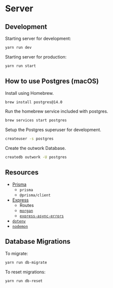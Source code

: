# Server

## Development

Starting server for development:

```sh
yarn run dev
```

Starting server for production:

```sh
yarn run start
```

## How to use Postgres (macOS)

Install using Homebrew.

```sh
brew install postgres@14.0
```

Run the homebrew service included with postgres.

```sh
brew services start postgres
```

Setup the Postgres superuser for development.

```sh
createuser -s postgres
```

Create the outwork Database.

```sh
createdb outwork -U postgres
```

## Resources

- [Prisma](https://www.prisma.io/)
  - `prisma`
  - `@prisma/client`
- [Express](https://expressjs.com/)
  - Routes
  - [`morgan`](https://expressjs.com/en/resources/middleware/morgan.html)
  - [`express-async-errors`](https://github.com/davidbanham/express-async-errors)
- [`dotenv`](https://github.com/motdotla/dotenv)
- [`nodemon`](https://nodemon.io/)

## Database Migrations

To migrate:

```sh
yarn run db-migrate
```

To reset migrations:

```sh
yarn run db-reset
```
